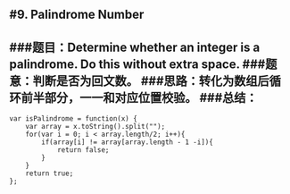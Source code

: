 #9. Palindrome Number
---
###题目：Determine whether an integer is a palindrome. Do this without extra space.
###题意：判断是否为回文数。
###思路：转化为数组后循环前半部分，一一和对应位置校验。
###总结：
---
```
var isPalindrome = function(x) {
    var array = x.toString().split("");
    for(var i = 0; i < array.length/2; i++){
        if(array[i] != array[array.length - 1 -i]){
            return false;
        }
    }
    return true;
};
```